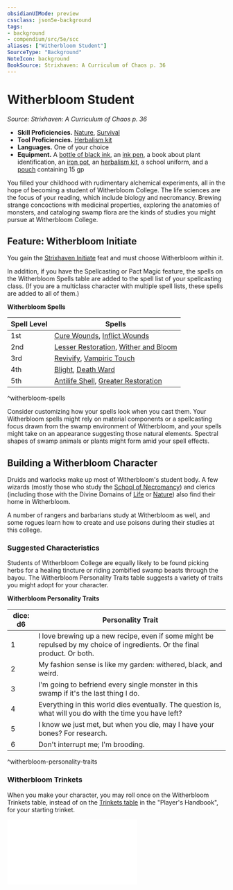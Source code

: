```yaml
---
obsidianUIMode: preview
cssclass: json5e-background
tags:
- background
- compendium/src/5e/scc
aliases: ["Witherbloom Student"]
SourceType: "Background"
NoteIcon: background
BookSource: Strixhaven: A Curriculum of Chaos p. 36
---
```

# Witherbloom Student
*Source: Strixhaven: A Curriculum of Chaos p. 36*  

- **Skill Proficiencies.** [Nature](content/3-Mechanics/CLI/rules/skills.md#Nature), [Survival](content/3-Mechanics/CLI/rules/skills.md#Survival)  
- **Tool Proficiencies.** [Herbalism kit](herbalism-kit.md)  
- **Languages.** One of your choice  
- **Equipment.** A [bottle of black ink](ink-1-ounce-bottle.md), an [ink pen](ink-pen.md), a book about plant identification, an [iron pot](iron-pot.md), an [herbalism kit](herbalism-kit.md), a school uniform, and a [pouch](pouch.md) containing 15 gp  

You filled your childhood with rudimentary alchemical experiments, all in the hope of becoming a student of Witherbloom College. The life sciences are the focus of your reading, which include biology and necromancy. Brewing strange concoctions with medicinal properties, exploring the anatomies of monsters, and cataloging swamp flora are the kinds of studies you might pursue at Witherbloom College.

## Feature: Witherbloom Initiate

You gain the [Strixhaven Initiate](strixhaven-initiate-scc.md) feat and must choose Witherbloom within it.

In addition, if you have the Spellcasting or Pact Magic feature, the spells on the Witherbloom Spells table are added to the spell list of your spellcasting class. (If you are a multiclass character with multiple spell lists, these spells are added to all of them.)

**Witherbloom Spells**

| Spell Level | Spells |
|-------------|--------|
| 1st | [Cure Wounds](cure-wounds.md), [Inflict Wounds](inflict-wounds.md) |
| 2nd | [Lesser Restoration](lesser-restoration.md), [Wither and Bloom](wither-and-bloom-scc.md) |
| 3rd | [Revivify](revivify.md), [Vampiric Touch](vampiric-touch.md) |
| 4th | [Blight](blight.md), [Death Ward](death-ward.md) |
| 5th | [Antilife Shell](antilife-shell.md), [Greater Restoration](greater-restoration.md) |
^witherbloom-spells

Consider customizing how your spells look when you cast them. Your Witherbloom spells might rely on material components or a spellcasting focus drawn from the swamp environment of Witherbloom, and your spells might take on an appearance suggesting those natural elements. Spectral shapes of swamp animals or plants might form amid your spell effects.

## Building a Witherbloom Character

Druids and warlocks make up most of Witherbloom's student body. A few wizards (mostly those who study the [School of Necromancy](wizard-school-of-necromancy.md)) and clerics (including those with the Divine Domains of [Life](cleric-life-domain.md) or [Nature](cleric-nature-domain.md)) also find their home in Witherbloom.

A number of rangers and barbarians study at Witherbloom as well, and some rogues learn how to create and use poisons during their studies at this college.

### Suggested Characteristics

Students of Witherbloom College are equally likely to be found picking herbs for a healing tincture or riding zombified swamp beasts through the bayou. The Witherbloom Personality Traits table suggests a variety of traits you might adopt for your character.

**Witherbloom Personality Traits**

| dice: d6 | Personality Trait |
|----------|-------------------|
| 1 | I love brewing up a new recipe, even if some might be repulsed by my choice of ingredients. Or the final product. Or both. |
| 2 | My fashion sense is like my garden: withered, black, and weird. |
| 3 | I'm going to befriend every single monster in this swamp if it's the last thing I do. |
| 4 | Everything in this world dies eventually. The question is, what will you do with the time you have left? |
| 5 | I know we just met, but when you die, may I have your bones? For research. |
| 6 | Don't interrupt me; I'm brooding. |
^witherbloom-personality-traits

### Witherbloom Trinkets

When you make your character, you may roll once on the Witherbloom Trinkets table, instead of on the [Trinkets table](trinket.md) in the "Player's Handbook", for your starting trinket.

![Witherbloom Trinkets](witherbloom-trinkets-scc.md)
